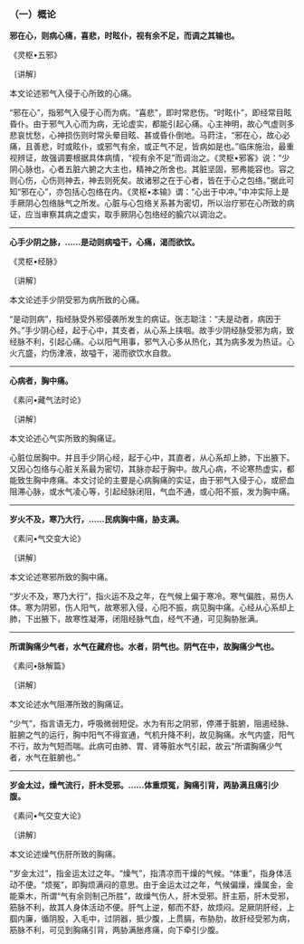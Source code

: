 ### （一）概论

**邪在心，则病心痛，喜悲，时眩仆，视有余不足，而调之其输也。**

《灵枢•五邪》

〔讲解〕

本文论述邪气入侵于心所致的心痛。

“邪在心”，指邪气入侵于心而为病。“喜悲”，即时常悲伤。“时眩仆”，即经常目眩昏仆。由于邪气入心而为病，无论虚实，都能引起心痛。心主神明，故心气虚则多悲哀忧愁，心神损伤则时常头晕目眩、甚或昏仆倒地。马莳注，“邪在心，故心必痛，且善悲，时或眩仆，或邪气有余，或正气不足，皆病如是也。”临床施治，最重视辨证，故强调要根据具体病情，“视有余不足”而调治之。《灵枢•邪客》说：“少阴心脉也，心者五脏六腑之大主也，精神之所舍也。其脏坚固，邪弗能容也。容之则心伤，心伤则神去，神去则死矣。故诸邪之在于心者，皆在于心之包络。”据此可知“邪在心”，亦包括心包络在内。《灵枢•本输》谓：“心出于中冲。”中冲实际上是手厥阴心包络脉气之所发。心脏与心包络关系甚为密切，所以治疗邪在心所致的病证，应当审察其病之虚实，取手厥阴心包络经的腧穴以调治之。

* * *

**心手少阴之脉，……是动则病嗌干，心痛，渴而欲饮。**

《灵枢•经脉》

〔讲解〕

本文论述手少阴受邪为病所致的心痛。

“是动则病”，指经脉受外邪侵袭所发生的病证。张志聪注：“夫是动者，病因于外。”手少阴心经，起于心中，其支者，从心系上挟咽。故手少阴经脉受邪为病，致经脉不利，引起心痛。心以阳气用事，邪气入心多从热化，其为病多发为热证。心火亢盛，灼伤津液，故嗌干，渴而欲饮水自救。

* * *

**心病者，胸中痛。**

《素问•藏气法时论》

〔讲解〕

本文论述心气实所致的胸痛证。

心脏位居胸中。并且手少阴心经，起于心中，其直者，从心系却上肺，下出腋下。又因心包络与心脏关系最为密切，其脉亦起于胸中。故凡心病，不论寒热虚实，都能致生胸中疼痛。本文讨论的主要是心病胸痛的实证，由于邪气入侵于心，或瘀血阻滞心脉，或水气凌心等，引起经脉闭阻，气血不通，或心阳不振，发为胸中痛。

* * *

**岁火不及，寒乃大行，……民病胸中痛，胁支满。**

《素问•气交变大论》

〔讲解〕

本文论述寒邪所致的胸中痛。

“岁火不及，寒乃大行”，指火运不及之年，在气候上偏于寒冷。寒气偏胜，易伤人体。寒为阴邪，伤人阳气，故寒邪入侵，心阳不振，病见胸中痛。心经从心系却上肺，下出腋下，故寒性凝滞，闭阻经脉气血，经气不通，可见胸胁胀满。

* * *

**所谓胸痛少气者，水气在藏府也。水者，阴气也。阴气在中，故胸痛少气也。**

《素问•脉解篇》

〔讲解〕

本文论述水气阻滞所致的胸痛证。

“少气”，指言语无力，呼吸微弱短促。水为有形之阴邪，停滞于脏腑，阻遏经脉、脏腑之气的运行，胸中阳气不得宣通，气机升降不利，故见胸痛。水气内盛，阳气不行，故为气短而喘。此病可由肺、胃、肾等脏水气引起，故云“所谓胸痛少气者，水气在脏腑也。”

* * *

**岁金太过，燥气流行，肝木受邪。……体重烦冤，胸痛引背，两胁满且痛引少腹。**

《素问•气交变大论》

〔讲解〕

本文论述燥气伤肝所致的胸痛。

“岁金太过”，指金运太过之年。“燥气”，指清凉而干燥的气候。“体重”，指身体活动不便。“烦冤”，即胸烦满闷的意思。由于金运太过之年，气候偏燥，燥属金，金能乘木，所谓“气有余则制己所胜”，故燥气伤人，肝木受邪。肝主筋，肝木受邪，筋脉不利，故其人身体活动不便。肝气上逆，郁而不舒，故烦闷。足厥阴肝经，上腘内廉，循阴股，入毛中，过阴器，抵少腹，上贯膈，布胁肋，故肝经受邪为病，筋脉不利，可见到胸痛引背，两胁满胀疼痛，向下牵引少腹。
